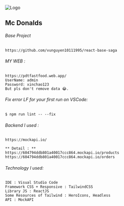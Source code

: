 ![Logo](https://i.ibb.co/YXDLyfk/Mc-Donalds.png)

## Mc Donalds

###### Base Project

```
https://github.com/vunguyen10111995/react-base-saga
```

###### MY WEB :

```$shell
https://pdtfastfood.web.app/
UserName: admin
Password: xinchao123
But pls don't remove data 😂.
```

###### Fix error LF for your first run on VSCode:

```$shell
$ npm run lint -- --fix
```

###### Backend I used :

```$shell
https://mockapi.io/

** Detail : **
https://604794ddb801a40017ccc864.mockapi.io/products
https://604794ddb801a40017ccc864.mockapi.io/orders
```

###### Technology I used:

```$shell
IDE : Visual Studio Code
Framework CSS + Responsive : TailwindCSS
Library JS : ReactJS
Some Resources of Tailwind : HeroIcons, Headless
API : MockAPI
```
